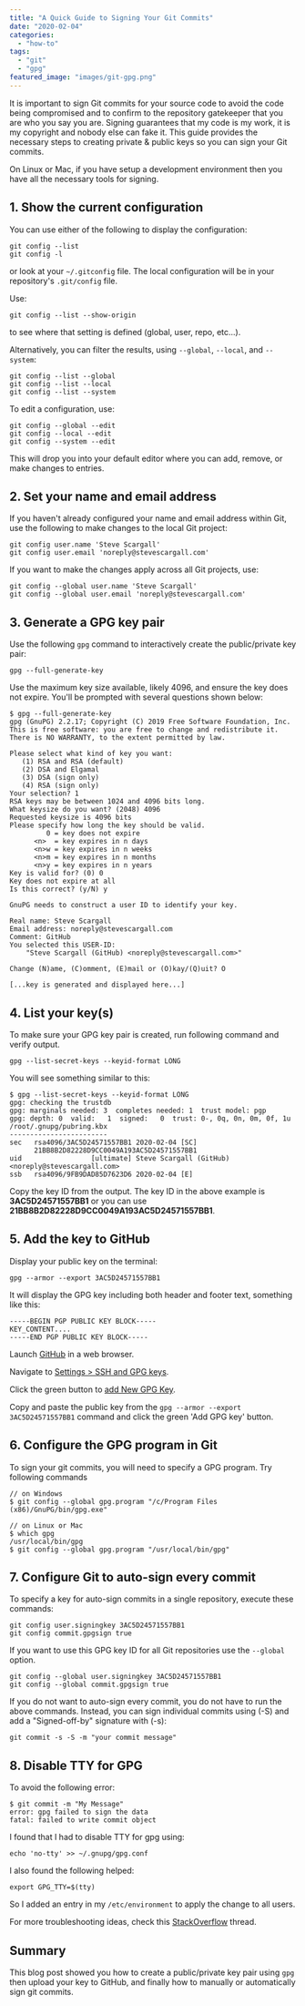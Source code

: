 ```yaml
---
title: "A Quick Guide to Signing Your Git Commits"
date: "2020-02-04"
categories: 
  - "how-to"
tags: 
  - "git"
  - "gpg"
featured_image: "images/git-gpg.png"
---
```


It is important to sign Git commits for your source code to avoid the code being compromised and to confirm to the repository gatekeeper that you are who you say you are. Signing guarantees that my code is my work, it is my copyright and nobody else can fake it. This guide provides the necessary steps to creating private & public keys so you can sign your Git commits.

On Linux or Mac, if you have setup a development environment then you have all the necessary tools for signing.

## 1\. Show the current configuration

You can use either of the following to display the configuration:

```
git config --list
git config -l
```

or look at your `~/.gitconfig` file. The local configuration will be in your repository's `.git/config` file.

Use:

```
git config --list --show-origin
```

to see where that setting is defined (global, user, repo, etc...).

Alternatively, you can filter the results, using `--global`, `--local`, and `--system`:

```
git config --list --global
git config --list --local
git config --list --system
```

To edit a configuration, use:

```
git config --global --edit
git config --local --edit
git config --system --edit
```

This will drop you into your default editor where you can add, remove, or make changes to entries.

## 2\. Set your name and email address

If you haven't already configured your name and email address within Git, use the following to make changes to the local Git project:

```
git config user.name 'Steve Scargall'
git config user.email 'noreply@stevescargall.com'
```

If you want to make the changes apply across all Git projects, use:

```
git config --global user.name 'Steve Scargall'
git config --global user.email 'noreply@stevescargall.com'
```

## 3\. Generate a GPG key pair

Use the following `gpg` command to interactively create the public/private key pair:

```
gpg --full-generate-key
```

Use the maximum key size available, likely 4096, and ensure the key does not expire. You'll be prompted with several questions shown below:

```
$ gpg --full-generate-key
gpg (GnuPG) 2.2.17; Copyright (C) 2019 Free Software Foundation, Inc.
This is free software: you are free to change and redistribute it.
There is NO WARRANTY, to the extent permitted by law.

Please select what kind of key you want:
   (1) RSA and RSA (default)
   (2) DSA and Elgamal
   (3) DSA (sign only)
   (4) RSA (sign only)
Your selection? 1
RSA keys may be between 1024 and 4096 bits long.
What keysize do you want? (2048) 4096
Requested keysize is 4096 bits
Please specify how long the key should be valid.
         0 = key does not expire
      <n>  = key expires in n days
      <n>w = key expires in n weeks
      <n>m = key expires in n months
      <n>y = key expires in n years
Key is valid for? (0) 0
Key does not expire at all
Is this correct? (y/N) y

GnuPG needs to construct a user ID to identify your key.

Real name: Steve Scargall
Email address: noreply@stevescargall.com
Comment: GitHub
You selected this USER-ID:
    "Steve Scargall (GitHub) <noreply@stevescargall.com>"

Change (N)ame, (C)omment, (E)mail or (O)kay/(Q)uit? O

[...key is generated and displayed here...]
```

## 4\. List your key(s)

To make sure your GPG key pair is created, run following command and verify output.

```
gpg --list-secret-keys --keyid-format LONG
```

You will see something similar to this:

```
$ gpg --list-secret-keys --keyid-format LONG
gpg: checking the trustdb
gpg: marginals needed: 3  completes needed: 1  trust model: pgp
gpg: depth: 0  valid:   1  signed:   0  trust: 0-, 0q, 0n, 0m, 0f, 1u
/root/.gnupg/pubring.kbx
------------------------
sec   rsa4096/3AC5D24571557BB1 2020-02-04 [SC]
      21BB8B2D82228D9CC0049A193AC5D24571557BB1
uid                 [ultimate] Steve Scargall (GitHub) <noreply@stevescargall.com>
ssb   rsa4096/9FB9DAD85D7623D6 2020-02-04 [E]
```

Copy the key ID from the output. The key ID in the above example is **3AC5D24571557BB1** or you can use **21BB8B2D82228D9CC0049A193AC5D24571557BB1**.

## 5\. Add the key to GitHub

Display your public key on the terminal:

```
gpg --armor --export 3AC5D24571557BB1
```

It will display the GPG key including both header and footer text, something like this:

```
-----BEGIN PGP PUBLIC KEY BLOCK-----
KEY_CONTENT....
-----END PGP PUBLIC KEY BLOCK-----
```

Launch [GitHub](https://github.com/) in a web browser.

Navigate to [Settings > SSH and GPG keys](https://github.com/settings/keys).

Click the green button to [add New GPG Key](https://github.com/settings/gpg/new).

Copy and paste the public key from the `gpg --armor --export 3AC5D24571557BB1` command and click the green 'Add GPG key' button.

## 6\. Configure the GPG program in Git

To sign your git commits, you will need to specify a GPG program. Try following commands

```
// on Windows
$ git config --global gpg.program "/c/Program Files (x86)/GnuPG/bin/gpg.exe"

// on Linux or Mac
$ which gpg
/usr/local/bin/gpg
$ git config --global gpg.program "/usr/local/bin/gpg"
```

## 7\. Configure Git to auto-sign every commit

To specify a key for auto-sign commits in a single repository, execute these commands:

```
git config user.signingkey 3AC5D24571557BB1 
git config commit.gpgsign true
```

If you want to use this GPG key ID for all Git repositories use the `--global` option.

```
git config --global user.signingkey 3AC5D24571557BB1 
git config --global commit.gpgsign true
```

If you do not want to auto-sign every commit, you do not have to run the above commands. Instead, you can sign individual commits using (-S) and add a "Signed-off-by" signature with (-s):

```
git commit -s -S -m "your commit message"
```

## 8\. Disable TTY for GPG

To avoid the following error:

```
$ git commit -m "My Message"
error: gpg failed to sign the data
fatal: failed to write commit object
```

I found that I had to disable TTY for gpg using:

```
echo 'no-tty' >> ~/.gnupg/gpg.conf
```

I also found the following helped:

```
export GPG_TTY=$(tty)
```

So I added an entry in my `/etc/environment` to apply the change to all users.

For more troubleshooting ideas, check this [StackOverflow](https://stackoverflow.com/questions/39494631/gpg-failed-to-sign-the-data-fatal-failed-to-write-commit-object-git-2-10-0) thread.

## Summary

This blog post showed you how to create a public/private key pair using `gpg` then upload your key to GitHub, and finally how to manually or automatically sign git commits.
